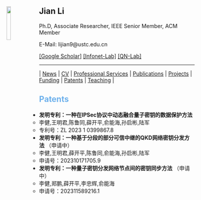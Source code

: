 <body>
  <img align="left" width="15%" height="15%" hspace = 10 src="/homepage/images/Photo-lijian.JPG"/>
    <span>
      <h2 size="8" face="" color="black">Jian Li</h2>
      <p>
        Ph.D, Associate Researcher, IEEE Senior Member, ACM Member
      </p>
      <p>
        E-Mail: lijian9@ustc.edu.cn
      </p>
      <p>
        <a href="https://scholar.google.com/citations?user=ZuP2MtEAAAAJ&hl=zh-CN">[Google Scholar]</a> <a href="http://if.ustc.edu.cn/member.php">[Infonet-Lab]</a> <a href="https://qnlab-ustc.com/">[QN-Lab]</a>
      </p>
    </span>
</body>

***

| [News](/homepage/) | [CV](/homepage/CV.html) | [Professional Services](/homepage/services.html) | [Publications](/homepage/publications.html) | [Projects](/homepage/projects.html) | [Funding](/homepage/funding.html) | [Patents](/homepage/patents.html) | [Teaching](/homepage/teaching.html) |  

## <font color=#6EB1EC>Patents</font>

* **发明专利：一种在IPSec协议中动态融合量子密钥的数据保护方法**  
	* 李健,王明君,陈鲁同,薛开平,俞能海,孙启彬,陆军  
	* 专利号：ZL 2023 1 0399867.8  
* **发明专利：一种基于分段的部分可信中继的QKD网络密钥分发方法** （申请中）  
	* 李健,王明君,薛开平,陈鲁同,俞能海,孙启彬,陆军   	
  * 申请号：202310171705.9
* **发明专利：一种量子密钥分发网络节点间的密钥同步方法** （申请中）  
  * 李健,郑鹏,薛开平,李忠辉,俞能海   
  * 申请号：202311589216.1